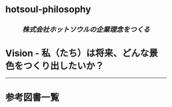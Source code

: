 # hotsoul-philosophy
$$
株式会社ホットソウルの企業理念をつくる
$$
---
# Vision - 私（たち）は将来、どんな景色をつくり出したいか？

---
# 参考図書一覧
